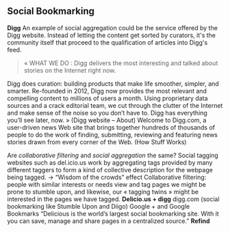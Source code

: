## Social Bookmarking

**Digg** 
An example of social aggregation could be the service offered by the Digg website. Instead of letting the content get sorted by curators, it's the community itself that proceed to the qualification of articles into Digg's feed.
> « WHAT WE DO : Digg delivers the most interesting and talked about stories on the Internet right now.

Digg does curation: building products that make life smoother, simpler, and smarter. Re-founded in 2012, Digg now provides the most relevant and compelling content to millions of users a month. Using proprietary data sources and a crack editorial team, we cut through the clutter of the Internet and make sense of the noise so you don’t have to. Digg has everything you’ll see later, now. » (Digg website – About)
Welcome to Digg.com, a user-driven news Web site that brings together hundreds of thousands of people to do the work of finding, submitting, reviewing and featuring news stories drawn from every corner of the Web. (How Stuff Works)

Are *collaborative filtering* and *social aggregation* the same?
Social tagging websites such as del.icio.us work by aggregating tags provided by many different taggers to form a kind of collective description for the webpage being tagged.
→ “Wisdom of the crowds” effect
Collaborative filtering: people with similar interests or needs view and tag pages we might be prone to stumble upon, and likewise, our « tagging twins » might be interested in the pages we have tagged.
**Delicio.us + digg** digg.com (social bookmarking like Stumble Upon and Diigo)
Google + and Google Bookmarks
“Delicious is the world’s largest social bookmarking site. With it you can save, manage and share pages in a centralized source.”
**Refind**